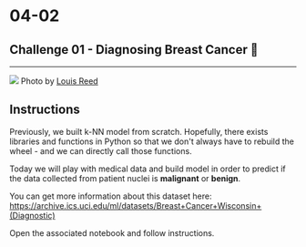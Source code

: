 # 04-02

## Challenge 01 - Diagnosing Breast Cancer 🔬

---

![](https://blog.wity.fr/wp-content/uploads/2018/10/louis-reed-747388-unsplash-min-1920x1080.jpg)
Photo by [Louis Reed](https://unsplash.com/@_louisreed)

## Instructions

Previously, we built k-NN model from scratch. Hopefully, there exists libraries and functions in Python so that we don't always have to rebuild the wheel - and we can directly call those functions.

Today we will play with medical data and build model in order to predict if the data collected from patient nuclei is **malignant** or **benign**.

You can get more information about this dataset here: https://archive.ics.uci.edu/ml/datasets/Breast+Cancer+Wisconsin+(Diagnostic)

Open the associated notebook and follow instructions.
